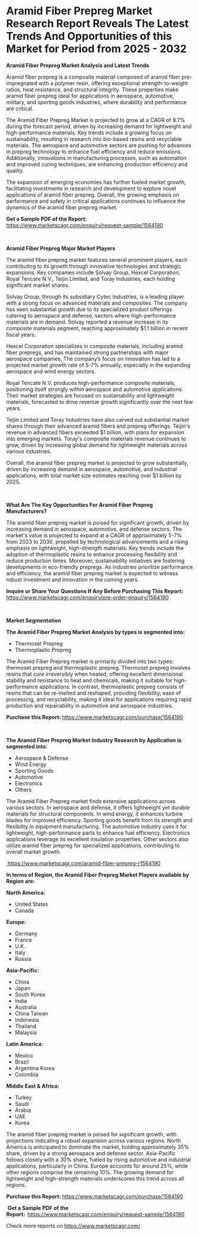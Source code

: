 <p><h1>Aramid Fiber Prepreg Market Research Report Reveals The Latest Trends And Opportunities of this Market for Period from 2025 - 2032</h1></p><p><strong>Aramid Fiber Prepreg Market Analysis and Latest Trends</strong></p>
<p><p>Aramid fiber prepreg is a composite material composed of aramid fiber pre-impregnated with a polymer resin, offering exceptional strength-to-weight ratios, heat resistance, and structural integrity. These properties make aramid fiber prepreg ideal for applications in aerospace, automotive, military, and sporting goods industries, where durability and performance are critical.</p><p>The Aramid Fiber Prepreg Market is projected to grow at a CAGR of 9.7% during the forecast period, driven by increasing demand for lightweight and high-performance materials. Key trends include a growing focus on sustainability, resulting in research into bio-based resins and recyclable materials. The aerospace and automotive sectors are pushing for advances in prepreg technology to enhance fuel efficiency and reduce emissions. Additionally, innovations in manufacturing processes, such as automation and improved curing techniques, are enhancing production efficiency and quality.</p><p>The expansion of emerging economies has further fueled market growth, facilitating investments in research and development to explore novel applications of aramid fiber prepreg. Overall, the growing emphasis on performance and safety in critical applications continues to influence the dynamics of the aramid fiber prepreg market.</p></p>
<p><strong>Get a Sample PDF of the Report:&nbsp;</strong> <a href="https://www.marketscagr.com/enquiry/request-sample/1564190?utm_campaign=3124&utm_medium=2&utm_source=Github&utm_content=ia&utm_term=02042025&utm_id=aramid-fiber-prepreg">https://www.marketscagr.com/enquiry/request-sample/1564190</a></p>
<p>&nbsp;</p>
<p><strong>Aramid Fiber Prepreg Major Market Players</strong></p>
<p><p>The aramid fiber prepreg market features several prominent players, each contributing to its growth through innovative technologies and strategic expansions. Key companies include Solvay Group, Hexcel Corporation, Royal Tencate N.V., Teijin Limited, and Toray Industries, each holding significant market shares.</p><p>Solvay Group, through its subsidiary Cytec Industries, is a leading player with a strong focus on advanced materials and composites. The company has seen substantial growth due to its specialized product offerings catering to aerospace and defense, sectors where high-performance materials are in demand. Solvay reported a revenue increase in its composite materials segment, reaching approximately $1.1 billion in recent fiscal years.</p><p>Hexcel Corporation specializes in composite materials, including aramid fiber prepregs, and has maintained strong partnerships with major aerospace companies. The company’s focus on innovation has led to a projected market growth rate of 5-7% annually, especially in the expanding aerospace and wind energy sectors.</p><p>Royal Tencate N.V. produces high-performance composite materials, positioning itself strongly within aerospace and automotive applications. Their market strategies are focused on sustainability and lightweight materials, forecasted to drive revenue growth significantly over the next few years.</p><p>Teijin Limited and Toray Industries have also carved out substantial market shares through their advanced aramid fibers and prepreg offerings. Teijin's revenue in advanced fibers exceeded $1 billion, with plans for expansion into emerging markets. Toray's composite materials revenue continues to grow, driven by increasing global demand for lightweight materials across various industries.</p><p>Overall, the aramid fiber prepreg market is projected to grow substantially, driven by increasing demand in aerospace, automotive, and industrial applications, with total market size estimates reaching over $1 billion by 2025.</p></p>
<p>&nbsp;</p>
<p><strong>What Are The Key Opportunities For Aramid Fiber Prepreg Manufacturers?</strong></p>
<p><p>The aramid fiber prepreg market is poised for significant growth, driven by increasing demand in aerospace, automotive, and defense sectors. The market's value is projected to expand at a CAGR of approximately 5-7% from 2023 to 2030, propelled by technological advancements and a rising emphasis on lightweight, high-strength materials. Key trends include the adoption of thermoplastic resins to enhance processing flexibility and reduce production times. Moreover, sustainability initiatives are fostering developments in eco-friendly prepregs. As industries prioritize performance and efficiency, the aramid fiber prepreg market is expected to witness robust investment and innovation in the coming years.</p></p>
<p><strong>Inquire or Share Your Questions If Any Before Purchasing This Report:</strong> <a href="https://www.marketscagr.com/enquiry/pre-order-enquiry/1564190?utm_campaign=3124&utm_medium=2&utm_source=Github&utm_content=ia&utm_term=02042025&utm_id=aramid-fiber-prepreg">https://www.marketscagr.com/enquiry/pre-order-enquiry/1564190</a></p>
<p>&nbsp;</p>
<p><strong>Market Segmentation</strong></p>
<p><strong>The Aramid Fiber Prepreg Market Analysis by types is segmented into:</strong></p>
<p><ul><li>Thermoset Prepreg</li><li>Thermoplastic Prepreg</li></ul></p>
<p><p>The Aramid Fiber Prepreg market is primarily divided into two types: thermoset prepreg and thermoplastic prepreg. Thermoset prepreg involves resins that cure irreversibly when heated, offering excellent dimensional stability and resistance to heat and chemicals, making it suitable for high-performance applications. In contrast, thermoplastic prepreg consists of resins that can be re-melted and reshaped, providing flexibility, ease of processing, and recyclability, making it ideal for applications requiring rapid production and repairability in automotive and aerospace industries.</p></p>
<p><strong>Purchase this Report:&nbsp;</strong><a href="https://www.marketscagr.com/purchase/1564190?utm_campaign=3124&utm_medium=2&utm_source=Github&utm_content=ia&utm_term=02042025&utm_id=aramid-fiber-prepreg">https://www.marketscagr.com/purchase/1564190</a></p>
<p>&nbsp;</p>
<p><strong>The Aramid Fiber Prepreg Market Industry Research by Application is segmented into:</strong></p>
<p><ul><li>Aerospace & Defense</li><li>Wind Energy</li><li>Sporting Goods</li><li>Automotive</li><li>Electronics</li><li>Others</li></ul></p>
<p><p>The Aramid Fiber Prepreg market finds extensive applications across various sectors. In aerospace and defense, it offers lightweight yet durable materials for structural components. In wind energy, it enhances turbine blades for improved efficiency. Sporting goods benefit from its strength and flexibility in equipment manufacturing. The automotive industry uses it for lightweight, high-performance parts to enhance fuel efficiency. Electronics applications leverage its excellent insulation properties. Other sectors also utilize aramid fiber prepreg for specialized applications, contributing to overall market growth.</p></p>
<p><a href="https://www.marketscagr.com/aramid-fiber-prepreg-r1564190?utm_campaign=3124&utm_medium=2&utm_source=Github&utm_content=ia&utm_term=02042025&utm_id=aramid-fiber-prepreg">&nbsp;https://www.marketscagr.com/aramid-fiber-prepreg-r1564190</a></p>
<p><strong>In terms of Region, the Aramid Fiber Prepreg Market Players available by Region are:</strong></p>
<p>
    <p> <strong> North America: </strong>
        <ul>
            <li>United States</li>
            <li>Canada</li>
        </ul>
        </p> 
    <p> <strong> Europe: </strong>
        <ul>
            <li>Germany</li>
            <li>France</li>
            <li>U.K.</li>
            <li>Italy</li>
            <li>Russia</li>
        </ul>
        </p> 
    <p> <strong> Asia-Pacific: </strong>
        <ul>
            <li>China</li>
            <li>Japan</li>
            <li>South Korea</li>
            <li>India</li>
            <li>Australia</li>
            <li>China Taiwan</li>
            <li>Indonesia</li>
            <li>Thailand</li>
            <li>Malaysia</li>
        </ul>
        </p> 
    <p> <strong> Latin America: </strong>
        <ul>
            <li>Mexico</li>
            <li>Brazil</li>
            <li>Argentina Korea</li>
            <li>Colombia</li>
        </ul>
        </p> 
    <p> <strong> Middle East & Africa: </strong>
        <ul>
            <li>Turkey</li>
            <li>Saudi</li>
            <li>Arabia</li>
            <li>UAE</li>
            <li>Korea</li>
        </ul>
    </p>
    </p>
<p><p>The aramid fiber prepreg market is poised for significant growth, with projections indicating a robust expansion across various regions. North America is anticipated to dominate the market, holding approximately 35% share, driven by a strong aerospace and defense sector. Asia-Pacific follows closely with a 30% share, fueled by rising automotive and industrial applications, particularly in China. Europe accounts for around 25%, while other regions comprise the remaining 10%. The growing demand for lightweight and high-strength materials underscores this trend across all regions.</p></p>
<p><strong>Purchase this Report: </strong><a href="https://www.marketscagr.com/purchase/1564190?utm_campaign=3124&utm_medium=2&utm_source=Github&utm_content=ia&utm_term=02042025&utm_id=aramid-fiber-prepreg">https://www.marketscagr.com/purchase/1564190</a></p>
<p>&nbsp;<strong>Get a Sample PDF of the Report:&nbsp;&nbsp;</strong><a href="https://www.marketscagr.com/enquiry/request-sample/1564190?utm_campaign=3124&utm_medium=2&utm_source=Github&utm_content=ia&utm_term=02042025&utm_id=aramid-fiber-prepreg">https://www.marketscagr.com/enquiry/request-sample/1564190</a></p>
<p><strong></strong></p>
<p>Check more reports on <a href="https://www.marketscagr.com/?utm_campaign=3124&utm_medium=2&utm_source=Github&utm_content=ia&utm_term=02042025&utm_id=aramid-fiber-prepreg">https://www.marketscagr.com/</a></p>